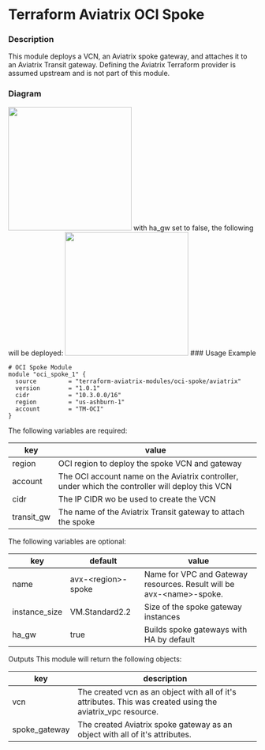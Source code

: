 # Terraform Aviatrix OCI Spoke

### Description

This module deploys a VCN, an Aviatrix spoke gateway, and attaches it to an Aviatrix Transit gateway. Defining the Aviatrix Terraform provider is assumed upstream and is not part of this module.

### Diagram
<img src="https://github.com/fkhademi/terraform-aviatrix-oci-spoke/blob/master/img/oci-spoke-ha.png?raw=true"  height="250">
with ha_gw set to false, the following will be deployed:
<img src="https://github.com/fkhademi/terraform-aviatrix-oci-spoke/blob/master/images/oci-spoke-single.png?raw=true" height="250">
### Usage Example

```
# OCI Spoke Module
module "oci_spoke_1" {
  source         = "terraform-aviatrix-modules/oci-spoke/aviatrix"
  version        = "1.0.1"
  cidr           = "10.3.0.0/16"
  region         = "us-ashburn-1"
  account        = "TM-OCI"
}
```

The following variables are required:

key | value
--- | ---
region | OCI region to deploy the spoke VCN and gateway
account | The OCI account name on the Aviatrix controller, under which the controller will deploy this VCN
cidr | The IP CIDR wo be used to create the VCN
transit_gw | The name of the Aviatrix Transit gateway to attach the spoke

The following variables are optional:

key | default | value
--- | --- | ---
name | avx-\<region\>-spoke	| Name for VPC and Gateway resources. Result will be avx-\<name\>-spoke.
instance_size | VM.Standard2.2 | Size of the spoke gateway instances
ha_gw | true | Builds spoke gateways with HA by default

Outputs
This module will return the following objects:

key | description
--- | ---
vcn | The created vcn as an object with all of it's attributes. This was created using the aviatrix_vpc resource.
spoke_gateway | The created Aviatrix spoke gateway as an object with all of it's attributes.

